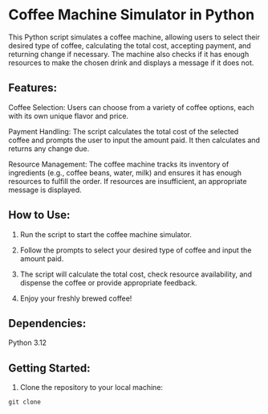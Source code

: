 # Coffee Machine Simulator in Python

This Python script simulates a coffee machine, allowing users to select their desired type of coffee, calculating the total cost, accepting payment, and returning change if necessary. The machine also checks if it has enough resources to make the chosen drink and displays a message if it does not.

## Features:

Coffee Selection: Users can choose from a variety of coffee options, each with its own unique flavor and price.

Payment Handling: The script calculates the total cost of the selected coffee and prompts the user to input the amount paid. It then calculates and returns any change due.

Resource Management: The coffee machine tracks its inventory of ingredients (e.g., coffee beans, water, milk) and ensures it has enough resources to fulfill the order. If resources are insufficient, an appropriate message is displayed.

## How to Use:

1. Run the script to start the coffee machine simulator.

2. Follow the prompts to select your desired type of coffee and input the amount paid.

3. The script will calculate the total cost, check resource availability, and dispense the coffee or provide appropriate feedback.

4. Enjoy your freshly brewed coffee!

## Dependencies:

Python 3.12

## Getting Started:

1. Clone the repository to your local machine:

```python
git clone 
```
